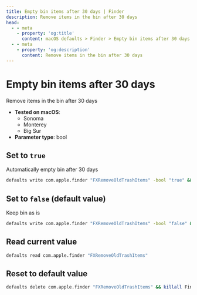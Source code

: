 ```yaml
---
title: Empty bin items after 30 days | Finder
description: Remove items in the bin after 30 days
head:
  - - meta
    - property: 'og:title'
      content: macOS defaults > Finder > Empty bin items after 30 days
  - - meta
    - property: 'og:description'
      content: Remove items in the bin after 30 days
---
```


# Empty bin items after 30 days

Remove items in the bin after 30 days

- **Tested on macOS**:
  - Sonoma
  - Monterey
  - Big Sur
- **Parameter type**: bool

## Set to `true`

Automatically empty bin after 30 days

```bash
defaults write com.apple.finder "FXRemoveOldTrashItems" -bool "true" && killall Finder
```

## Set to `false` (default value)

Keep bin as is

```bash
defaults write com.apple.finder "FXRemoveOldTrashItems" -bool "false" && killall Finder
```

## Read current value

```bash
defaults read com.apple.finder "FXRemoveOldTrashItems"
```

## Reset to default value

```bash
defaults delete com.apple.finder "FXRemoveOldTrashItems" && killall Finder
```
